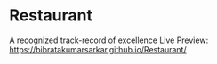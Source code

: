 # Restaurant
A recognized track-record of excellence
Live Preview: 
https://bibratakumarsarkar.github.io/Restaurant/
